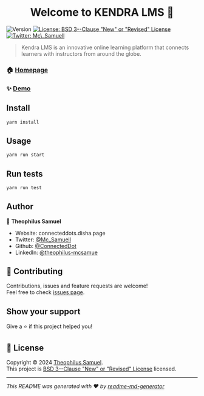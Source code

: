 <h1 align="center">Welcome to KENDRA LMS 👋</h1>
<p>
  <img alt="Version" src="https://img.shields.io/badge/version-1.0.0-blue.svg?cacheSeconds=2592000" />
  <a href="https://github.com/ConnectedDot/KENDRA-LMS/blob/develop/LICENSE" target="_blank">
    <img alt="License: BSD 3--Clause &#34;New&#34; or &#34;Revised&#34; License" src="https://img.shields.io/badge/License-BSD 3--Clause &#34;New&#34; or &#34;Revised&#34; License-yellow.svg" />
  </a>
  <a href="https://twitter.com/Mc\_Samuell" target="_blank">
    <img alt="Twitter: Mc\_Samuell" src="https://img.shields.io/twitter/follow/Mc\_Samuell.svg?style=social" />
  </a>
</p>

> Kendra LMS is an innovative online learning platform that connects learners with instructors from around the globe. 

### 🏠 [Homepage](https://kendra-lms.vercel.app)

### ✨ [Demo](https://youtu.be/YhrYUb_mFTY)

## Install

```sh
yarn install
```

## Usage

```sh
yarn run start
```

## Run tests

```sh
yarn run test
```

## Author

👤 **Theophilus Samuel**

* Website: connecteddots.disha.page
* Twitter: [@Mc\_Samuell](https://twitter.com/Mc\_Samuell)
* Github: [@ConnectedDot](https://github.com/ConnectedDot)
* LinkedIn: [@theophilus-mcsamue](https://linkedin.com/in/theophilus-mcsamue)

## 🤝 Contributing

Contributions, issues and feature requests are welcome!<br />Feel free to check [issues page](https://github.com/ConnectedDot/KENDRA-LMS/issues). 

## Show your support

Give a ⭐️ if this project helped you!

## 📝 License

Copyright © 2024 [Theophilus Samuel](https://github.com/ConnectedDot).<br />
This project is [BSD 3--Clause &#34;New&#34; or &#34;Revised&#34; License](https://github.com/ConnectedDot/KENDRA-LMS/blob/develop/LICENSE) licensed.

***
_This README was generated with ❤️ by [readme-md-generator](https://github.com/kefranabg/readme-md-generator)_
